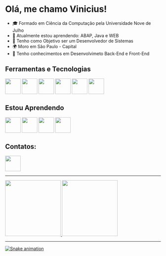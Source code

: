 # Olá, me chamo Vinicius! 

- 🎓 Formado em Ciência da Computação pela Universidade Nove de Julho
- 🧠 Atualmente estou aprendendo: ABAP, Java e WEB
- 🏹 Tenho como Objetivo ser um Desenvolvedor de Sistemas
- 🌍 Moro em São Paulo - Capital
- 🎯 Tenho conhecimentos em Desenvolvimeto Back-End e Front-End

## Ferramentas e Tecnologias
<div>     
<code><img src="https://cdn.jsdelivr.net/gh/devicons/devicon/icons/java/java-original-wordmark.svg" width="50" height="50"/></code>                                     <code><img src="https://cdn.jsdelivr.net/gh/devicons/devicon/icons/javascript/javascript-original.svg" width="50" height="50"/></code>
<code><img src="https://cdn.jsdelivr.net/gh/devicons/devicon/icons/cplusplus/cplusplus-original.svg" width="50" height="50"/></code>
<code><img src="https://cdn.jsdelivr.net/gh/devicons/devicon/icons/csharp/csharp-original.svg" width="50" height="50"/></code>
<code><img src="https://cdn.jsdelivr.net/gh/devicons/devicon/icons/html5/html5-original-wordmark.svg" width="50" height="50"/></code>
<code><img src="https://cdn.jsdelivr.net/gh/devicons/devicon/icons/css3/css3-original-wordmark.svg" width="50" height="50"/></code>
</div>
          
    
          
## Estou Aprendendo
<div>
<img src="https://cdn.jsdelivr.net/gh/devicons/devicon/icons/flutter/flutter-original.svg"  width="50" height="50"/> 
<img src="https://cdn.jsdelivr.net/gh/devicons/devicon/icons/mysql/mysql-original-wordmark.svg"   width="50" height="50"/>  
<img src="https://cdn.jsdelivr.net/gh/devicons/devicon/icons/python/python-original-wordmark.svg" width="50" height="50"/>
<img src="https://cdn.jsdelivr.net/gh/devicons/devicon/icons/dart/dart-original.svg" width="50" height="50" />
          
</div>
          
          
## Contatos:
<div>
<a href="https://www.linkedin.com/in/vinicius-reis-6ab50415a" target="_blank"> <img src="https://cdn.jsdelivr.net/gh/devicons/devicon/icons/linkedin/linkedin-original.svg" width="50" height="50" /></a>   
</div>
          
          
***      
<div>
<a href="https://github.com/viniciusdrs">
<img height="180em" src="https://github-readme-stats.vercel.app/api/top-langs/?username=viniciusdrs&layout=compact&langs_count=7&theme=dark"/>
<img height="180em" src="https://github-readme-stats.vercel.app/api?username=viniciusdrs&show_icons=true&theme=dark&include_all_commits=true&count_private=true"/>
</div>

***
![Snake animation](https://github.com/viniciusdrs/viniciusdrs/blob/output/github-contribution-grid-snake.svg)

